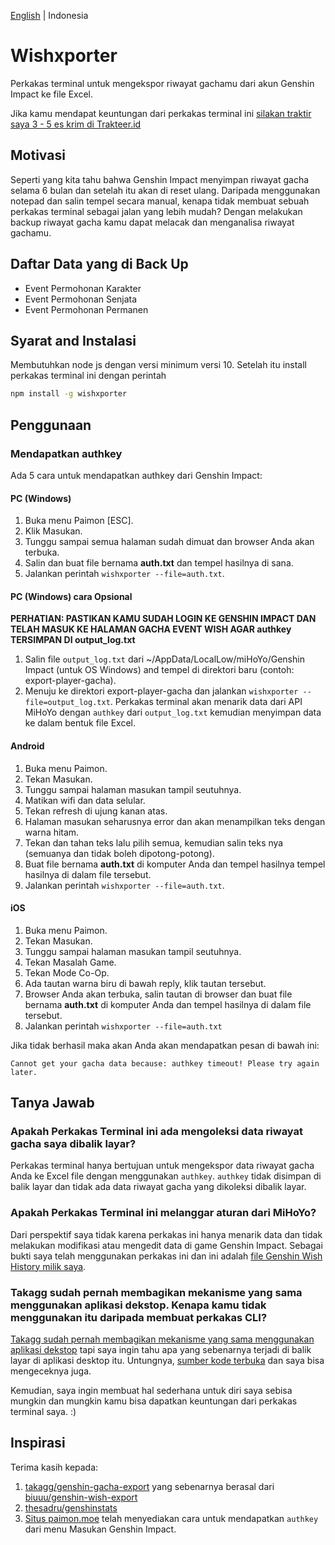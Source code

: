 [English](/README.en-US.md) | Indonesia


# Wishxporter

Perkakas terminal untuk mengekspor riwayat gachamu dari akun Genshin Impact ke file Excel.

Jika kamu mendapat keuntungan dari perkakas terminal ini [silakan traktir saya 3 - 5 es krim di Trakteer.id](https://trakteer.id/satyakresna)

## Motivasi

Seperti yang kita tahu bahwa Genshin Impact menyimpan riwayat gacha selama 6 bulan dan setelah itu akan di reset ulang. Daripada menggunakan notepad dan salin tempel secara manual, kenapa tidak membuat sebuah perkakas terminal sebagai jalan yang lebih mudah? Dengan melakukan backup riwayat gacha kamu dapat melacak dan menganalisa riwayat gachamu.

## Daftar Data yang di Back Up

- Event Permohonan Karakter
- Event Permohonan Senjata
- Event Permohonan Permanen

## Syarat and Instalasi

Membutuhkan node js dengan versi minimum versi 10. Setelah itu install perkakas terminal ini dengan perintah

```bash
npm install -g wishxporter
```

## Penggunaan

### Mendapatkan authkey

Ada 5 cara untuk mendapatkan authkey dari Genshin Impact:

#### **PC (Windows)**

1. Buka menu Paimon [ESC].
2. Klik Masukan.
3. Tunggu sampai semua halaman sudah dimuat dan browser Anda akan terbuka.
4. Salin dan buat file bernama **auth.txt** dan tempel hasilnya di sana.
5. Jalankan perintah `wishxporter --file=auth.txt`.

#### **PC (Windows) cara Opsional**

**PERHATIAN: PASTIKAN KAMU SUDAH LOGIN KE GENSHIN IMPACT DAN TELAH MASUK KE HALAMAN GACHA EVENT WISH AGAR authkey TERSIMPAN DI output_log.txt**

1. Salin file `output_log.txt` dari ~/AppData/LocalLow/miHoYo/Genshin Impact (untuk OS Windows) and tempel di direktori baru (contoh: export-player-gacha).
2. Menuju ke direktori export-player-gacha dan jalankan `wishxporter --file=output_log.txt`. Perkakas terminal akan menarik data dari API MiHoYo dengan `authkey` dari `output_log.txt` kemudian menyimpan data ke dalam bentuk file Excel.

#### **Android**

1. Buka menu Paimon.
2. Tekan Masukan.
3. Tunggu sampai halaman masukan tampil seutuhnya.
4. Matikan wifi dan data selular.
5. Tekan refresh di ujung kanan atas.
6. Halaman masukan seharusnya error dan akan menampilkan teks dengan warna hitam.
7. Tekan dan tahan teks lalu pilih semua, kemudian salin teks nya (semuanya dan tidak boleh dipotong-potong).
8. Buat file bernama **auth.txt** di komputer Anda dan tempel hasilnya tempel hasilnya di dalam file tersebut.
9. Jalankan perintah `wishxporter --file=auth.txt`.

#### **iOS**

1. Buka menu Paimon.
2. Tekan Masukan.
3. Tunggu sampai halaman masukan tampil seutuhnya.
4. Tekan Masalah Game.
5. Tekan Mode Co-Op.
6. Ada tautan warna biru di bawah reply, klik tautan tersebut.
7. Browser Anda akan terbuka, salin tautan di browser dan buat file bernama **auth.txt** di komputer Anda dan tempel hasilnya di dalam file tersebut.
8. Jalankan perintah `wishxporter --file=auth.txt`

Jika tidak berhasil maka akan Anda akan mendapatkan pesan di bawah ini:

`Cannot get your gacha data because: authkey timeout! Please try again later.`

## Tanya Jawab

### Apakah Perkakas Terminal ini ada mengoleksi data riwayat gacha saya dibalik layar?

Perkakas terminal hanya bertujuan untuk mengekspor data riwayat gacha Anda ke Excel file dengan menggunakan `authkey`. `authkey` tidak disimpan di balik layar dan tidak ada data riwayat gacha yang dikoleksi dibalik layar.

### Apakah Perkakas Terminal ini melanggar aturan dari MiHoYo?

Dari perspektif saya tidak karena perkakas ini hanya menarik data dan tidak melakukan modifikasi atau mengedit data di game Genshin Impact. Sebagai bukti saya telah menggunakan perkakas ini dan ini adalah [file Genshin Wish History milik saya](https://drive.google.com/file/d/1Ny5LRSx4KjuarU6Dvn2S4mv2G9xYsn9O/view?usp=sharing).

### Takagg sudah pernah membagikan mekanisme yang sama menggunakan aplikasi dekstop. Kenapa kamu tidak menggunakan itu daripada membuat perkakas CLI?

[Takagg sudah pernah membagikan mekanisme yang sama menggunakan aplikasi dekstop](https://www.youtube.com/watch?v=EiW5-TwOOtI) tapi saya ingin tahu apa yang sebenarnya terjadi di balik layar di aplikasi desktop itu. Untungnya, [sumber kode terbuka](https://github.com/takagg/genshin-gacha-export) dan saya bisa mengeceknya juga.

Kemudian, saya ingin membuat hal sederhana untuk diri saya sebisa mungkin dan mungkin kamu bisa dapatkan keuntungan dari perkakas terminal saya. :)

## Inspirasi

Terima kasih kepada:

1. [takagg/genshin-gacha-export](https://github.com/takagg/genshin-gacha-export) yang sebenarnya berasal dari [biuuu/genshin-wish-export](https://github.com/biuuu/genshin-wish-export) 
2. [thesadru/genshinstats](https://github.com/thesadru/genshinstats)
3. [Situs paimon.moe](https://paimon.moe/wish) telah menyediakan cara untuk mendapatkan `authkey` dari menu Masukan Genshin Impact.
